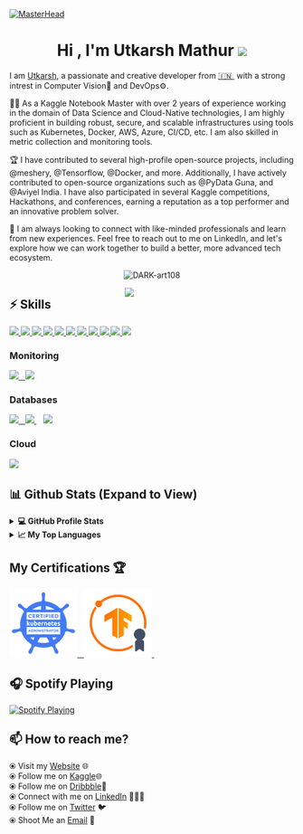 [![MasterHead](https://media.licdn.com/dms/image/C4D16AQFF2KDCagRc0w/profile-displaybackgroundimage-shrink_350_1400/0/1654518808485?e=1680134400&v=beta&t=6fv2zZKZ39zzaNQ0B-8GokWed01uPdrtlTUfuM0qtz0)](https://linktr.ee/imutkarsh)

<h1 align="center">Hi , I'm Utkarsh Mathur <img src="https://media.giphy.com/media/hvRJCLFzcasrR4ia7z/giphy.gif" width="35"></h1>


I am [Utkarsh](https://linktr.ee/imutkarsh), a passionate and creative developer from [🇮🇳 ](https://en.wikipedia.org/wiki/India)&nbsp;with a strong intrest in Computer Vision🤖 and DevOps⚙️.


👨‍💻 As a Kaggle Notebook Master with over 2 years of experience working in the domain of Data Science and Cloud-Native technologies, I am highly proficient in building robust, secure, and scalable infrastructures using tools such as Kubernetes, Docker, AWS, Azure, CI/CD, etc. I am also skilled in metric collection and monitoring tools.

🏆 I have contributed to several high-profile open-source projects, including @meshery, @Tensorflow, @Docker, and more. Additionally, I have actively contributed to open-source organizations such as @PyData Guna, and @Aviyel India. I have also participated in several Kaggle competitions, Hackathons, and conferences, earning a reputation as a top performer and an innovative problem solver.

🤝 I am always looking to connect with like-minded professionals and learn from new experiences. Feel free to reach out to me on LinkedIn, and let's explore how we can work together to build a better, more advanced tech ecosystem.

<p align="center"> <img src="https://komarev.com/ghpvc/?username=DARK-art108&label=Profile%20views&color=0e75b6&style=plastic" alt="DARK-art108" /> </p>

<img align='right' src="https://raw.githubusercontent.com/onimur/.github/master/.resources/git-header.svg" width="300">

## :zap: Skills

<p float="left">
  <a href="https://golang.org/" target="_blank" >
    <img src="https://raw.githubusercontent.com/itsksaurabh/itsksaurabh/master/assets/golang.gif"  height="90" />
  </a>
  <a href="https://www.docker.com/" target="_blank" >
    <img src="https://raw.githubusercontent.com/itsksaurabh/itsksaurabh/master/assets/docker.gif"  height="80" /> 
  </a>
  <a href="https://kubernetes.io/" target="_blank" >
    <img src="https://raw.githubusercontent.com/itsksaurabh/itsksaurabh/master/assets/k8s.gif"  height="75" />
  </a>
  <a href="https://docs.gitlab.com/ee/ci/" target="_blank" >
    <img src="https://raw.githubusercontent.com/itsksaurabh/itsksaurabh/master/assets/cicd.gif"  height="65" />
  </a>
  <a href="https://www.terraform.io/" target="_blank" >
    <img src="https://raw.githubusercontent.com/itsksaurabh/itsksaurabh/master/assets/terraform.gif" width="120" />
  </a>
  <a href="https://helm.sh/" target="_blank" >
    <img src="https://raw.githubusercontent.com/itsksaurabh/itsksaurabh/master/assets/helm.gif"  height="75" />
  </a>
   <a href="https://www.w3.org/wiki/The_web_standards_model_-_HTML_CSS_and_JavaScript" target="_blank" >
    <img src="https://raw.githubusercontent.com/itsksaurabh/itsksaurabh/master/assets/html-css-js.png" height="70" />
  </a>
  </a>
    <a href="https://www.jenkins.io/" target="_blank" >
    <img src="https://raw.githubusercontent.com/DARK-art108/ItsRitesh/master/assets/ll.png" height="90" />
  </a>
  <a href="www.tensorflow.org" target="_blank" >
    <img src="https://raw.githubusercontent.com/DARK-art108/ItsRitesh/master/assets/tf.png" height="70" />
  </a>
  <a href="https://pytorch.org/" target="_blank" >
    <img src="https://raw.githubusercontent.com/DARK-art108/ItsRitesh/master/assets/pyt2.png" height="70" />
  </a>
  <a href="https://www.kubeflow.org/" target="_blank" >
    <img src="https://raw.githubusercontent.com/DARK-art108/ItsRitesh/master/assets/kf.png" height="70" />
  </a>
</p>

### Monitoring
  
 <p float="left">
  <a href="https://grafana.com/" target="_blank" >
    <img src="https://raw.githubusercontent.com/itsksaurabh/itsksaurabh/master/assets/grafana.gif" height="60" />&nbsp;&nbsp;
  </a>
  <a href="https://prometheus.io/" target="_blank" >
    <img src="https://raw.githubusercontent.com/itsksaurabh/itsksaurabh/master/assets/prometheus.gif" height="65" />
  </a>
</p>
 

### Databases
  
 <p float="left">
  <a href="https://www.postgresql.org/" target="_blank" >
    <img src="https://raw.githubusercontent.com/itsksaurabh/itsksaurabh/master/assets/postgresql.gif" height="90" />&nbsp;&nbsp;
  </a>
  <a href="https://www.timescale.com/" target="_blank" >
    <img src="https://raw.githubusercontent.com/itsksaurabh/itsksaurabh/master/assets/tsdb.gif" width="120" />
  </a>&nbsp;&nbsp;
  <a href="https://www.mongodb.com/" target="_blank" >
    <img src="https://raw.githubusercontent.com/itsksaurabh/itsksaurabh/master/assets/mongo.gif" height="80" />
  </a>
</p>

### Cloud

  <a href="https://aws.amazon.com/" target="_blank" >
    <img src="https://raw.githubusercontent.com/itsksaurabh/itsksaurabh/master/assets/aws.gif"  height="75" />
  </a>

  
  ## 📊 Github Stats (Expand to View) 
  
  <details>
  <summary><b>💻 GitHub Profile Stats</b></summary>

<p align="center"> <img src="https://github-stats-readme.dark-art108.vercel.app/api?username=DARK-art108&show_icons=true&theme=radical" alt="DARK-art108" />

</details>

  <details>
  <summary><b>📈 My Top Languages</b></summary>

<p align="center"> <img src="https://github-stats-readme.dark-art108.vercel.app/api/top-langs/?username=DARK-art108&layout=compact" alt="DARK-art108"/>

</details>

<!-- ## 📊 My Kaggle Stats 

![competition](https://road-to-kaggle-grandmaster.vercel.app/api/badges/ritesh2000/competition)
![dataset](https://road-to-kaggle-grandmaster.vercel.app/api/badges/ritesh2000/dataset)
![notebook](https://road-to-kaggle-grandmaster.vercel.app/api/badges/ritesh2000/notebook)
![discussion](https://road-to-kaggle-grandmaster.vercel.app/api/badges/ritesh2000/discussion) -->

## My Certifications 🏆

 <p float="left">
  <a href="https://www.credly.com/badges/d350d694-e003-41e1-b66a-ebf61861044c/public_url" target="_blank" >
    <img src="https://raw.githubusercontent.com/DARK-art108/DARK-art108/master/assets/cka_from_cncfsite__281_29.png" height="120" />&nbsp;&nbsp;
  </a>
  <a href="https://www.credential.net/eb0860f4-f20d-4b14-98cd-5635efbf2304" target="_blank" >
    <img src="https://raw.githubusercontent.com/DARK-art108/DARK-art108/master/assets/6708850e-76a3-4aa7-8220-6edcc9d7874f.png" width="120" />
  </a>&nbsp;&nbsp;
</p>



  
## 🎧 Spotify Playing 
  [<img src="https://spotify-readme.dark-art108.vercel.app/api/spotify-playing" alt=" Spotify Playing" width="450" />](https://open.spotify.com/user/316jsag3fisl42rcnnssu7jersee)
  
  
## 📫 How to reach me? 

  ⦿ Visit my [Website](https://ritesh.cloud) 🌐 <br>
  ⦿ Follow me on [Kaggle](https://www.kaggle.com/ritesh2000)🌐 <br>
  ⦿ Follow me on [Dribbble](https://dribbble.com/ritesh-yadav)🎨 <br>
  ⦿ Connect with me on [LinkedIn](https://www.linkedin.com/in/ritesh-yadav2011/) 👨🏻‍💻 <br>
  ⦿ Follow me on [Twitter](https://twitter.com/RiteshYadav_1) 🐦 <br>
  ⦿ Shoot Me an [Email](mailto:daydreamingguy941@gmail.com) 💌 <br>

